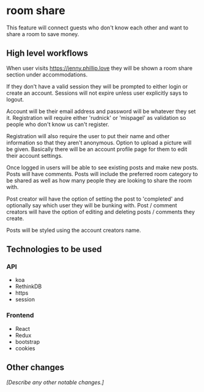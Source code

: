 # room share

This feature will connect guests who don't know each other and want to share a room to save money.

## High level workflows

When user visits https://jenny.phillip.love they will be shown a room share section under accommodations.

If they don't have a valid session they will be prompted to either login or create an account. Sessions will not expire unless user explicitly says to logout.

Account will be their email address and password will be whatever they set it. Registration will require either 'rudnick' or 'mispagel' as validation so people who don't know us can't register.

Registration will also require the user to put their name and other information so that they aren't anonymous. Option to upload a picture will be given.  Basically there will be an account profile page for them to edit their account settings.

Once logged in users will be able to see existing posts and make new posts.  Posts will have comments.  Posts will include the preferred room category to be shared as well as how many people they are looking to share the room with.

Post creator will have the option of setting the post to 'completed' and optionally say which user they will be bunking with. Post / comment creators will have the option of editing and deleting posts / comments they create.

Posts will be styled using the account creators name.

## Technologies to be used
### API
* koa
* RethinkDB
* https
* session


### Frontend
* React
* Redux
* bootstrap
* cookies

## Other changes

_[Describe any other notable changes.]_
